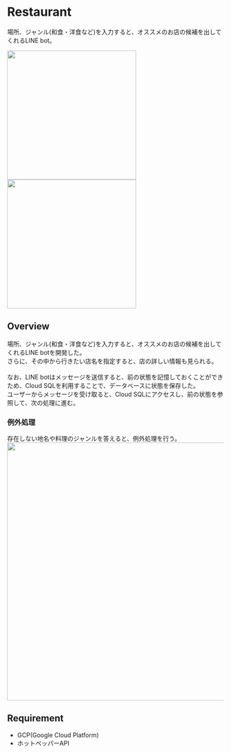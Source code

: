 # Restaurant
場所、ジャンル(和食・洋食など)を入力すると、オススメのお店の候補を出してくれるLINE bot。<br/>

<img src="https://github.com/aozam3/Restaurant/assets/65112280/7fe4fa08-42ee-4788-8b3c-be1c84ff6bbb.png" width="300">

<img src="https://github.com/aozam3/Restaurant/assets/65112280/038d05ec-1679-4083-afcc-c84377ad35b0.png" width="300">



## Overview
場所、ジャンル(和食・洋食など)を入力すると、オススメのお店の候補を出してくれるLINE botを開発した。<br/>
さらに、その中から行きたい店名を指定すると、店の詳しい情報も見られる。<br/>
<br/>
なお、LINE botはメッセージを送信すると、前の状態を記憶しておくことができため、Cloud SQLを利用することで、データベースに状態を保存した。<br/>
ユーザーからメッセージを受け取ると、Cloud SQLにアクセスし、前の状態を参照して、次の処理に進む。<br/>

### 例外処理
存在しない地名や料理のジャンルを答えると、例外処理を行う。
<img src="https://github.com/aozam3/Restaurant/assets/65112280/b42156db-b24a-4d5d-bf78-fdab079270e6.png" width="600">

## Requirement
* GCP(Google Cloud Platform)
* ホットペッパーAPI
